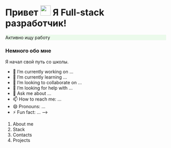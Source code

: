 <h1>
  Привет
  <img src="https://github.com/blackcater/blackcater/raw/main/images/Hi.gif" height="32"/>
  Я Full-stack разработчик!
</h1>

<div style="background-color: #ebfaeb; ">Активно ищу работу</div>
<h3>
  Немного обо мне
</h3>
Я начал свой путь со школы.

- 🔭 I’m currently working on ...
- 🌱 I’m currently learning ...
- 👯 I’m looking to collaborate on ...
- 🤔 I’m looking for help with ...
- 💬 Ask me about ...
- 📫 How to reach me: ...
- 😄 Pronouns: ...
- ⚡ Fun fact: ...
-->


1. About me
2. Stack
3. Contacts
4. Projects
